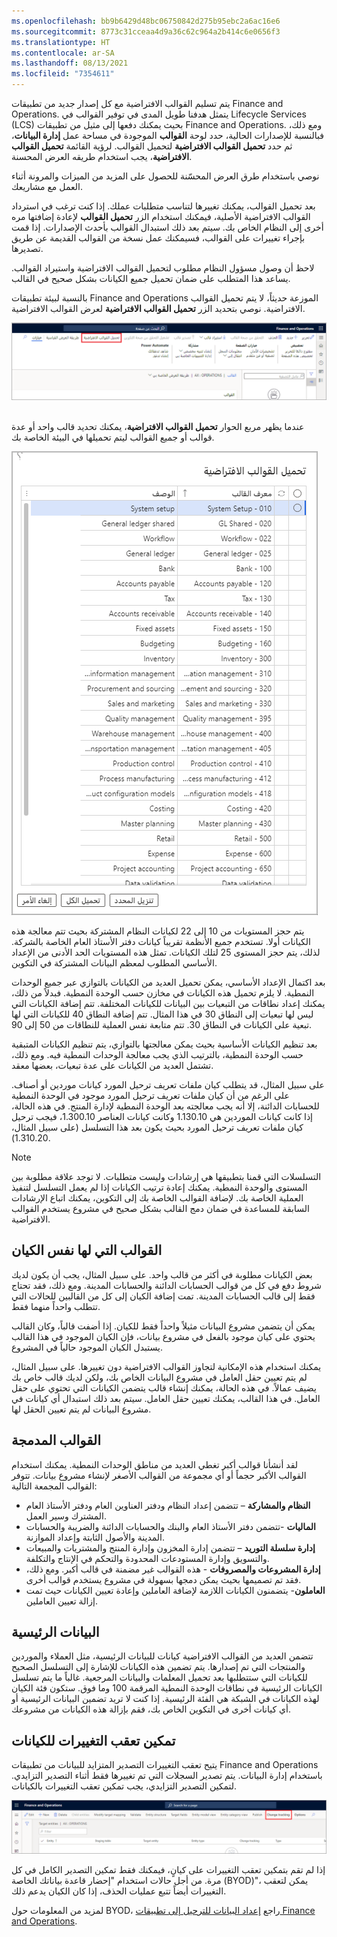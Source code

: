 ```yaml
---
ms.openlocfilehash: bb9b6429d48bc06750842d275b95ebc2a6ac16e6
ms.sourcegitcommit: 8773c31cceaa4d9a36c62c964a2b414c6e0656f3
ms.translationtype: HT
ms.contentlocale: ar-SA
ms.lasthandoff: 08/13/2021
ms.locfileid: "7354611"
---
```

يتم تسليم القوالب الافتراضية مع كل إصدار جديد من تطبيقات Finance and Operations. يتمثل هدفنا طويل المدى في توفير القوالب في Lifecycle Services (LCS) بحيث يمكنك دفعها إلى مثيل من تطبيقات Finance and Operations. ومع ذلك، فبالنسبة للإصدارات الحالية، حدد لوحة **القوالب** الموجودة في مساحة عمل **إدارة البيانات**، ثم حدد **تحميل القوالب الافتراضية** لتحميل القوالب. لرؤية القائمة **تحميل القوالب الافتراضية**، يجب استخدام طريقه العرض المحسنة.

نوصي باستخدام طرق العرض المحسّنة للحصول على المزيد من الميزات والمرونة أثناء العمل مع مشاريعك.
 
بعد تحميل القوالب، يمكنك تغييرها لتناسب متطلبات عملك. إذا كنت ترغب في استرداد القوالب الافتراضية الأصلية، فيمكنك استخدام الزر **تحميل القوالب** لإعادة إضافتها مره أخرى إلى النظام الخاص بك. سيتم بعد ذلك استبدال القوالب بأحدث الإصدارات. إذا قمت بإجراء تغييرات على القوالب، فسيمكنك عمل نسخة من القوالب القديمة عن طريق تصديرها.
 
لاحظ أن وصول مسؤول النظام مطلوب لتحميل القوالب الافتراضية واستيراد القوالب. يساعد هذا المتطلب على ضمان تحميل جميع الكيانات بشكل صحيح في القالب.

بالنسبة لبيئة تطبيقات Finance and Operations الموزعة حديثاً، لا يتم تحميل القوالب الافتراضية. نوصي بتحديد الزر **تحميل القوالب الافتراضية** لعرض القوالب الافتراضية. 
 
[![لقطة شاشة لزر تحميل القوالب الافتراضية.](../media/template.png)](../media/template.png#lightbox)
 

عندما يظهر مربع الحوار **تحميل القوالب الافتراضية**، يمكنك تحديد قالب واحد أو عدة قوالب أو جميع القوالب ليتم تحميلها في البيئة الخاصة بك.
 
[![لقطة شاشة لمربع حوار تحميل القوالب الافتراضية.](../media/load-default-template.png)](../media/load-default-template.png#lightbox)

يتم حجز المستويات من 10 إلى 22 لكيانات النظام المشتركة بحيث تتم معالجة هذه الكيانات أولا. تستخدم جميع الأنظمة تقريباً كيانات دفتر الأستاذ العام الخاصة بالشركة. لذلك، يتم حجز المستوى 25 لتلك الكيانات. تمثل هذه المستويات الحد الأدنى من الإعداد الأساسي المطلوب لمعظم البيانات المشتركة في التكوين.

بعد اكتمال الإعداد الأساسي، يمكن تحميل العديد من الكيانات بالتوازي عبر جميع الوحدات النمطية. لا يلزم تحميل هذه الكيانات في مخازن حسب الوحدة النمطية. فبدلاً من ذلك، يمكنك إعداد نطاقات من التبعيات بين البيانات للكيانات المختلفة. تتم إضافة الكيانات التي ليس لها تبعيات إلى النطاق 30 في هذا المثال. تتم إضافة النطاق 40 للكيانات التي لها تبعية على الكيانات في النطاق 30. تتم متابعة نفس العملية للنطاقات من 50 إلى 90.

بعد تنظيم الكيانات الأساسية بحيث يمكن معالجتها بالتوازي، يتم تنظيم الكيانات المتبقية حسب الوحدة النمطية، بالترتيب الذي يجب معالجة الوحدات النمطية فيه. ومع ذلك، تشتمل العديد من الكيانات على عدة تبعيات، بعضها معقد. 

على سبيل المثال، قد يتطلب كيان ملفات تعريف ترحيل المورد كيانات موردين أو أصناف. على الرغم من أن كيان ملفات تعريف ترحيل المورد موجود في الوحدة النمطية للحسابات الدائنة، إلا أنه يجب معالجته بعد الوحدة النمطية لإدارة المنتج. في هذه الحالة، إذا كانت كيانات الموردين هي 1.130.10 وكانت كيانات العناصر 1.300.10، فيجب ترحيل كيان ملفات تعريف ترحيل المورد بحيث يكون بعد هذا التسلسل (على سبيل المثال، 1.310.20).

> [!NOTE]
> التسلسلات التي قمنا بتطبيقها هي إرشادات وليست متطلبات. لا توجد علاقة مطلوبة بين المستوى والوحدة النمطية. يمكنك إعادة ترتيب الكيانات إذا لم يعمل التسلسل لتنفيذ العملية الخاصة بك. لإضافة القوالب الخاصة بك إلى التكوين، يمكنك اتباع الإرشادات السابقة للمساعدة في ضمان دمج القالب بشكل صحيح في مشروع يستخدم القوالب الافتراضية. 

## <a name="templates-that-have-the-same-entity"></a>القوالب التي لها نفس الكيان 

بعض الكيانات مطلوبة في أكثر من قالب واحد. على سبيل المثال، يجب أن يكون لديك شروط دفع في كل من قوالب الحسابات الدائنة والحسابات المدينة. ومع ذلك، فقد تحتاج فقط إلى قالب الحسابات المدينة. تمت إضافة الكيان إلى كل من القالبين للحالات التي تتطلب واحداً منهما فقط.

يمكن أن يتضمن مشروع البيانات مثيلاً واحداً فقط للكيان. إذا أضفت قالباً، وكان القالب يحتوي على كيان موجود بالفعل في مشروع بيانات، فإن الكيان الموجود في هذا القالب يستبدل الكيان الموجود حالياً في المشروع.

يمكنك استخدام هذه الإمكانية لتجاوز القوالب الافتراضية دون تغييرها. على سبيل المثال، لم يتم تعيين حقل العامل في مشروع البيانات الخاص بك، ولكن لديك قالب خاص بك يضيف عمالاً. في هذه الحالة، يمكنك إنشاء قالب يتضمن الكيانات التي تحتوي على حقل العامل. في هذا القالب، يمكنك تعيين حقل العامل. سيتم بعد ذلك استبدال أي كيانات في مشروع البيانات لم يتم تعيين الحقل لها.

## <a name="merged-templates"></a>القوالب المدمجة 

لقد أنشأنا قوالب أكبر تغطي العديد من مناطق الوحدات النمطية. يمكنك استخدام القوالب الأكبر حجماً أو أي مجموعة من القوالب الأصغر لإنشاء مشروع بيانات. تتوفر القوالب المجمعة التالية:

- **النظام والمشاركة** – تتضمن إعداد النظام ودفتر العناوين العام ودفتر الأستاذ العام المشترك وسير العمل.
- **الماليات** -تتضمن دفتر الأستاذ العام والبنك والحسابات الدائنة والضريبة والحسابات المدينة والأصول الثابتة وإعداد الموازنة.
- **إدارة سلسلة التوريد** – تتضمن إدارة المخزون وإدارة المنتج والمشتريات والمبيعات والتسويق وإدارة المستودعات المحدودة والتحكم في الإنتاج والتكلفة.
- **إدارة المشروعات والمصروفات** - هذه القوالب غير مضمنة في قالب أكبر. ومع ذلك، فقد تم تصميمها بحيث يمكن دمجها بسهولة في مشروع يستخدم قوالب أخرى.
- **العاملون**- يتضمنون الكيانات اللازمة لإضافة العاملين وإعادة تعيين الكيانات حيث تمت إزالة تعيين العاملين.

## <a name="master-data"></a>البيانات الرئيسية 

تتضمن العديد من القوالب الافتراضية كيانات للبيانات الرئيسية، مثل العملاء والموردين والمنتجات التي تم إصدارها. يتم تضمين هذه الكيانات للإشارة إلى التسلسل الصحيح للكيانات التي ستتطلبها بعد تحميل المعلمات والبيانات المرجعية. غالباً ما يتم تسلسل الكيانات الرئيسية في نطاقات الوحدة النمطية المرقمة 100 وما فوق. ستكون فئة الكيان لهذه الكيانات في الشبكة هي الفئة الرئيسية. إذا كنت لا تريد تضمين البيانات الرئيسية أو أي كيانات أخرى في التكوين الخاص بك، فقم بإزالة هذه الكيانات من مشروعك.

## <a name="enable-change-tracking-for-entities"></a>تمكين تعقب التغييرات للكيانات 

يتيح تعقب التغييرات التصدير المتزايد للبيانات من تطبيقات Finance and Operations باستخدام إدارة البيانات. يتم تصدير السجلات التي تم تغييرها فقط أثناء التصدير التزايدي. لتمكين التصدير التزايدي، يجب تمكين تعقب التغييرات بالكيانات. 
 
[![لقطة شاشة لزر تعقب التغييرات.](../media/change-tracking.png)](../media/change-tracking.png#lightbox)

إذا لم تقم بتمكين تعقب التغييرات على كيانٍ، فيمكنك فقط تمكين التصدير الكامل في كل مرة. من أجل حالات استخدام "إحضار قاعدة بياناتك الخاصة (BYOD)"، يمكن لتعقب التغييرات أيضاً تتبع عمليات الحذف، إذا كان الكيان يدعم ذلك.

لمزيد من المعلومات حول BYOD، راجع [إعداد البيانات للترحيل إلى تطبيقات Finance and Operations](/learn/modules/prepare-data-migration-finance-operations/?azure-portal=true).

